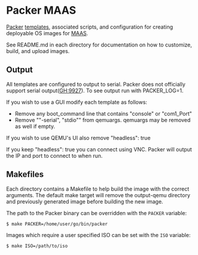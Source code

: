 # Packer MAAS

[Packer](http://packer.io) [templates](https://www.packer.io/docs/templates/index.html),
associated scripts, and configuration for creating deployable OS images for [MAAS](http://maas.io).

See README.md in each directory for documentation on how to customize, build,
and upload images.

## Output

All templates are configured to output to serial. Packer does not officially
support serial output([GH:9927](https://github.com/hashicorp/packer/issues/9927)).
To see output run with PACKER_LOG=1.

If you wish to use a GUI modify each template as follows:
* Remove any boot_command line that contains "console" or "com1_Port"
* Remove ""-serial", "stdio"" from qemuargs. qemuargs may be removed as well if empty.

If you wish to use QEMU's UI also remove "headless": true

If you keep "headless": true you can connect using VNC. Packer will output the
IP and port to connect to when run.

## Makefiles

Each directory contains a Makefile to help build the image with the correct
arguments. The default make target will remove the output-qemu directory and
previously generated image before building the new image.

The path to the Packer binary can be overridden with the `PACKER` variable:

```
$ make PACKER=/home/user/go/bin/packer
```

Images which require a user specified ISO can be set with the `ISO` variable:

```
$ make ISO=/path/to/iso
```
